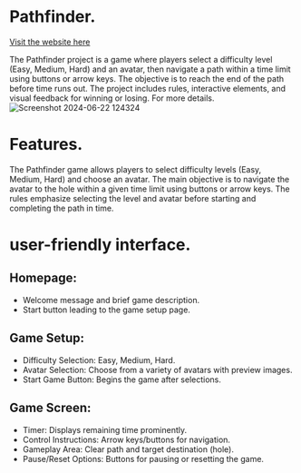 # Pathfinder.

[Visit the website here](https://isalubs.github.io/Pathfinder/)

The Pathfinder project is a game where players select a difficulty level (Easy, Medium, Hard) and an avatar, then navigate a path within a time limit using buttons or arrow keys. The objective is to reach the end of the path before time runs out. The project includes rules, interactive elements, and visual feedback for winning or losing. For more details.
![Screenshot 2024-06-22 124324](https://github.com/IsaLubs/Pathfinder/assets/147058041/6fc16644-c6e3-469e-95ab-16e6923debf7)

# Features.

The Pathfinder game allows players to select difficulty levels (Easy, Medium, Hard) and choose an avatar. The main objective is to navigate the avatar to the hole within a given time limit using buttons or arrow keys. The rules emphasize selecting the level and avatar before starting and completing the path in time.

#  user-friendly interface.

## Homepage:

- Welcome message and brief game description.
- Start button leading to the game setup page.

## Game Setup:

- Difficulty Selection: Easy, Medium, Hard.
- Avatar Selection: Choose from a variety of avatars with preview images.
- Start Game Button: Begins the game after selections.

## Game Screen:

- Timer: Displays remaining time prominently.
- Control Instructions: Arrow keys/buttons for navigation.
- Gameplay Area: Clear path and target destination (hole).
- Pause/Reset Options: Buttons for pausing or resetting the game.
